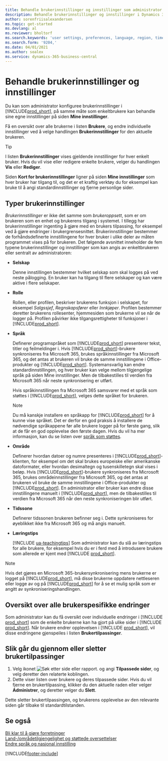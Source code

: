 ```yaml
---
title: Behandle brukerinnstillinger og innstillinger som administrator
description: Behandle brukerinnstillinger og innstillinger i Dynamics 365 Business Central.
author: sorenfriisalexandersen
ms.topic: get-started
ms.devlang: al
ms.reviewer: bholtorf
ms.search.keywords: 'user settings, preferences, language, region, time zone, regional settings'
ms.search.form: '9204,'
ms.date: 04/01/2021
ms.author: soalex
ms.service: dynamics-365-business-central
---
```

# <a name="manage-user-settings-and-preferences"></a>Behandle brukerinnstillinger og innstillinger

Du kan som administrator konfiguree brukerinnstillinger i [!INCLUDE[prod_short](includes/prod_short.md)], på samme måte som enkeltbrukere kan behandle sine egne innstillinger på siden **Mine innstillinger**.  

Få en oversikt over alle brukerne i listen **Brukere**, og endre individuelle innstillinger ved å velge handlingen **Brukerinnstillinger** for den aktuelle brukeren.

> [!TIP]
> I listen **Brukerinnstillinger** vises gjeldende innstillinger for hver enkelt bruker. Hvis du vil vise eller redigere enkelte brukere, velger du handlingen **Vis** eller **Rediger**.

Siden **Kort for brukerinnstillinger** ligner på siden **Mine innstillinger** som hver bruker har tilgang til, og det er et kraftig verktøy du for eksempel kan bruke til å angi standardinnstillinger og fjerne personlige sider.  

## <a name="types-of-user-settings"></a>Typer brukerinnstillinger

*Brukerinnstillinger* er ikke det samme som *brukeroppsett*, som er om brukeren som en enhet og brukerens tilgang i systemet. I tillegg har brukerinnstillinger ingenting å gjøre med en brukers tilpassing, for eksempel ved å gjøre endringer i brukergrensesnittet. Brukerinnstillinger bestemmer de forhåndsdefinerte innstillingene for hver bruker i ulike deler av måten programmet vises på for brukeren. Det følgende avsnittet inneholder de fem typene brukerinnstillinger og innstillinger som kan angis av enkeltbrukeren eller sentralt av administratoren:

* **Selskap**  

  Denne innstillingen bestemmer hvilket selskap som skal logges på ved neste pålogging. En bruker kan ha tilgang til flere selskaper og kan være aktive i flere selskaper.

* **Rolle**  

  Rollen, eller profilen, beskriver brukerens funksjon i selskapet, for eksempel *Salgssjef*, *Regnskapsfører* eller *Innkjøper*. Profilen bestemmer deretter brukerens rollesenter, hjemmesiden som brukerne vil se når de logger på. Profilen påvirker ikke tilgangsrettigheter til funksjoner i [!INCLUDE[prod_short](includes/prod_short.md)].  

* **Språk**  

  Definerer programspråket som [!INCLUDE[prod_short](includes/prod_short.md)] presenterer tekst, titler og feilmeldinger i. Hvis [!INCLUDE[prod_short](includes/prod_short.md)]-brukere synkroniseres fra Microsoft 365, brukes språkinnstillinger fra Microsoft 365, og det antas at brukeren vil bruke de samme innstillingene i Office-produkter og [!INCLUDE[prod_short](includes/prod_short.md)]. Systemansvarlig kan endre standardinnstillingen, og hver bruker kan velge mellom tilgjengelige språk på siden Mine innstillinger. Men de tilbakestilles til verdien fra Microsoft 365 når neste synkronisering er utført.

  Hvis språkinnstillingen fra Microsoft 365 samsvarer med et språk som støttes i [!INCLUDE[prod_short](includes/prod_short.md)], velges dette språket for brukeren.  

  > [!NOTE]
  > Du må kanskje installere en språkapp for [!INCLUDE[prod_short](includes/prod_short.md)] for å kunne vise språket. Det er derfor en god praksis å installere de nødvendige språkappene før alle brukere logger på for første gang, slik at de får en god opplevelse den første dagen. Hvis du vil ha mer informasjon, kan du se listen over [språk som støttes](/dynamics365/business-central/dev-itpro/compliance/apptest-countries-and-translations).  
  
* **Område**  

  Definerer hvordan datoer og numre presenteres i [!INCLUDE[prod_short](includes/prod_short.md)]-klienten, for eksempel om det skal brukes europeiske eller amerikanske datoformater, eller hvordan desimaltegn og tusenskilletegn skal vises i beløp. Hvis [!INCLUDE[prod_short](includes/prod_short.md)]-brukere synkroniseres fra Microsoft 365, brukes områdeinnstillinger fra Microsoft 365, og det antas at brukeren vil bruke de samme innstillingene i Office-produkter og [!INCLUDE[prod_short](includes/prod_short.md)]. En administrator eller bruker kan endre disse innstillingene manuelt i [!INCLUDE[prod_short](includes/prod_short.md)], men de tilbakestilles til verdien fra Microsoft 365 når den neste synkroniseringen blir utført.

* **Tidssone**  

  Definerer tidssonen brukeren befinner seg i. Dette synkroniseres for øyeblikket ikke fra Microsoft 365 og må angis manuelt.  

* **Læringstips**

  [!INCLUDE [ua-teachingtips](includes/ua-teachingtips.md)] Som administrator kan du slå av læringstips for alle brukere, for eksempel hvis du er i ferd med å introdusere brukere som allerede er kjent med [!INCLUDE [prod_short](includes/prod_short.md)].  

> [!NOTE]
> Hvis det gjøres en Microsoft 365-brukersynkronisering mens brukerne er logget på [!INCLUDE[prod_short](includes/prod_short.md)], må disse brukerne oppdatere nettleseren eller logge av og på [!INCLUDE[prod_short](includes/prod_short.md)] for å se et mulig språk som er angitt av synkroniseringshandlingen.

## <a name="overview-of-all-user-specific-changes"></a>Oversikt over alle brukerspesifikke endringer

Som administrator kan du få oversikt over individuelle endringer i [!INCLUDE [prod_short](includes/prod_short.md)] som de enkelte brukerne kan ha gjort på ulike sider i [!INCLUDE [prod_short](includes/prod_short.md)]. Når brukere endrer opplevelsen i [!INCLUDE [prod_short](includes/prod_short.md)], vil disse endringene gjenspeiles i listen **Brukertilpassinger**. <!--Administrators can also set these settings for users before they log in the first time, so users do not have to do it themselves, providing them a better *getting started* experience.-->

<!-- >[!NOTE]
> User personalizations do not have anything to do with the *personal* lightweight changes a user can make to the user experience.-->

## <a name="to-review-or-delete-user-personalizations"></a>Slik går du gjennom eller sletter brukertilpassinger

1. Velg ikonet ![Søk etter side eller rapport.](media/ui-search/search_small.png "Ikonet Søk etter side eller rapport") og angi **Tilpassede sider**, og velg deretter den relaterte koblingen.
2. Dette viser listen over brukere og deres tilpassede sider. Hvis du vil fjerne en brukertilpassing, klikker du den aktuelle raden eller velger **Administrer**, og deretter velger du **Slett**.

Dette sletter brukertilpassingen, og brukerens opplevelse av den relevante siden går tilbake til standardtilstanden.

## <a name="see-also"></a>Se også

[Bli klar til å gjøre forretninger](ui-get-ready-business.md)  
[Land-/områdetilgjengelighet og støttede oversettelser](/dynamics365/business-central/dev-itpro/compliance/apptest-countries-and-translations)  
[Endre språk og nasjonal innstilling](about-locale-language.md)  

[!INCLUDE[footer-include](includes/footer-banner.md)]
